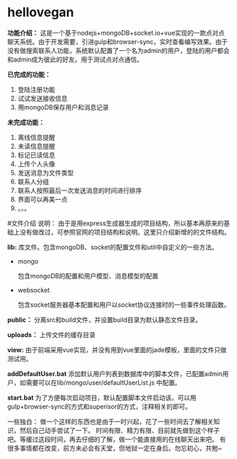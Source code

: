 # hellovegan
**功能介绍：** 这是一个基于nodejs+mongoDB+socket.io+vue实现的一款点对点聊天系统。由于开发需要，引进gulp和browser-sync，实时查看编写效果。由于没有做搜索联系人功能，系统默认配置了一个名为admin的用户，登陆的用户都会和admin成为彼此的好友。用于测试点对点通信。

**已完成的功能：**
	
1. 登陆注册功能
2. 试试发送接收信息
3. 用mongoDB保存用户和消息记录

**未完成功能：**

1. 离线信息提醒
2. 未读信息提醒
3. 标记已读信息
4. 上传个人头像
5. 发送消息为文件类型
6. 联系人分组
7. 联系人按照最后一次发送消息的时间进行排序
8. 界面可以再美一点
9. 。。。

#文件介绍
说明： 由于是用express生成器生成的项目结构，所以基本再原来的基础上没有做改过，可参照官网的项目结构和说明。这里只介绍新增的的文件结构。

**lib:**
库文件。包含mongoDB、socket的配置文件和util中自定义的一些方法。



-  mongo

	包含mongoDB的配置和用户模型、消息模型的配置


- websocket

	包含socket服务器基本配置和用户以socket协议连接时的一些事件处理函数。 

**public：** 分离src和build文件，并设置build目录为默认静态文件目录。

**uploads：** 上传文件的缓存目录

**view:** 由于前端采用vue实现，并没有用到vue里面的jade模板，里面的文件只做测试用。

**addDefaultUser.bat** 添加默认用户列表到数据库中的脚本文件，已配置admin用户，如需要可以在lib/mongo/user/defaultUserList.js 中配置。

**start.bat**  为了方便每次启动项目，默认配置脚本文件启动该。可以用gulp+browser-sync的方式和superisor的方式，注释相关的即可。


一些独白： 做一个这样的东西也是由于一时兴起，花了一些时间去了解相关知识，然后自己动手尝试了一下。 时间有限、精力有限、目前就先做到这个样子吧。等缓过这段时间，再去仔细的了解，做一个能直接用的在线聊天出来吧。 有很多事情都在改变，前方未必会有天堂，但地狱一定在身后。勿忘初心，共勉~